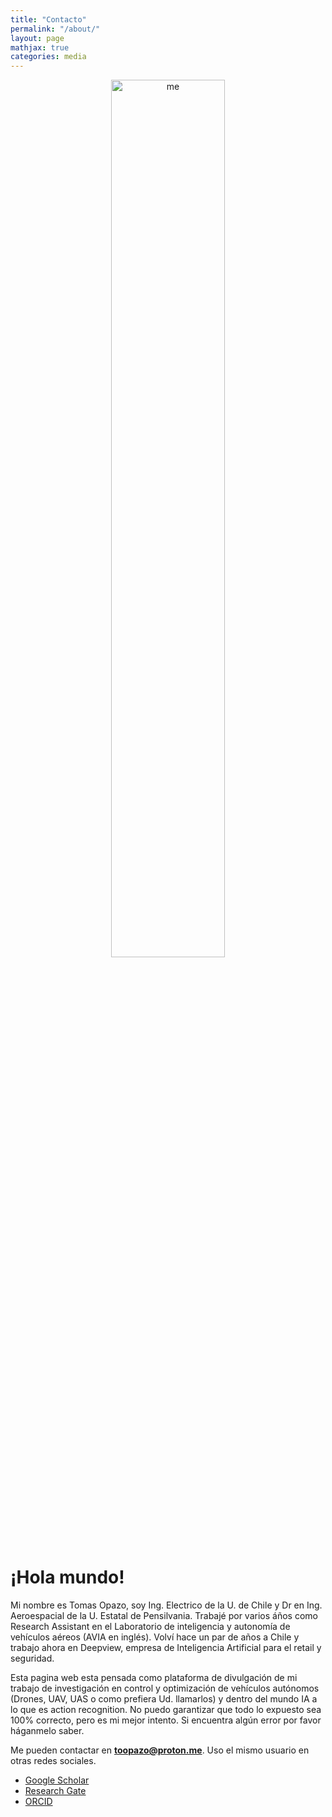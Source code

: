 ```yaml
---
title: "Contacto"
permalink: "/about/"
layout: page
mathjax: true
categories: media
---
```

<center>
	<img src="https://raw.githubusercontent.com/toopazo/imgodg/main/toopazo_avia_lab.jpeg" alt="me" style="width:60%" />
</center>


# ¡Hola mundo! 

Mi nombre es Tomas Opazo, soy Ing. Electrico de la U. de Chile y Dr en Ing. Aeroespacial de la U. Estatal de Pensilvania. Trabajé por varios áños como Research Assistant en el Laboratorio de inteligencia y autonomía de vehículos aéreos (AVIA en inglés). Volví hace un par de años a Chile y trabajo ahora en Deepview, empresa de Inteligencia Artificial para el retail y seguridad. 

Esta pagina web esta pensada como plataforma de divulgación de mi trabajo de investigación en control y optimización de vehículos autónomos (Drones, UAV, UAS o como prefiera Ud. llamarlos) y dentro del mundo IA a lo que es action recognition. No puedo garantizar que todo lo expuesto sea 100% correcto, pero es mi mejor intento. Si encuentra algún error por favor háganmelo saber. 

Me pueden contactar en **toopazo@proton.me**. Uso el mismo usuario en otras redes sociales.

- [Google Scholar](https://scholar.google.cl/citations?user=IJyowbsAAAAJ&hl=en)
- [Research Gate](https://www.researchgate.net/profile/Tomas-Opazo-2)
- [ORCID](https://orcid.org/0000-0003-4555-8932)